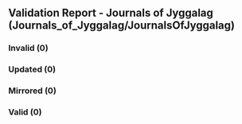 ## Validation Report - Journals of Jyggalag (Journals_of_Jyggalag/JournalsOfJyggalag)


### Invalid (0)
### Updated (0)
### Mirrored (0)
### Valid (0)
